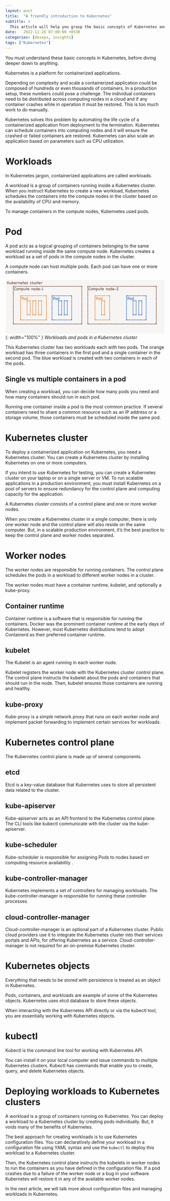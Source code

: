 ```yaml
---
layout: post
title:  "A friendly introduction to Kubernetes"
subtitle: >
  This article will help you grasp the basic concepts of Kubernetes and will also make you familiar with the jargon .
date:   2022-11-26 07:00:00 +0530
categories: [devops, insights]
tags: ["Kubernetes"]
---
```


<div class="header-highlight">
You must understand these basic concepts in Kubernetes, before diving deeper down to anything.
</div>

Kubernetes is a platform for containerized applications.

Depending on complexity and scale a containerized application could be composed of hundreds or even thousands of containers. In a production setup, these numbers could pose a challenge. The individual containers need to be distributed across computing nodes in a cloud and if any container crashes while in operation it must be restored. This is too much work to do manually.

Kubernetes solves this problem by automating the life cycle of a containerized application from deployment to the termination. Kubernetes can schedule containers into computing nodes and it will ensure the crashed or failed containers are restored. Kubernetes can also scale an application based on parameters such as CPU utilization.

# Workloads

In Kubernetes jargon, containerized applications are called workloads.

A workload is a group of containers running inside a Kubernetes cluster. When you instruct Kubernetes to create a new workload, Kubernetes schedules the containers into the compute nodes in the cluster based on the availability of CPU and memory.

To manage containers in the compute nodes, Kubernetes used pods.

# Pod

A pod acts as a logical grouping of containers belonging to the same workload running inside the same compute node. Kubernetes creates a workload as a set of pods in the compute nodes in the cluster.

A compute node can host multiple pods. Each pod can have one or more containers.


![Workloads and pods in a Kubernetes cluster](/assets/images/kubernetes-pods.png){: width="100%" }
*Workloads and pods in a Kubernetes cluster*

This Kubernetes cluster has two workloads each with two pods. The orange workload has  three containers in the first pod and a single container in the second pod. The blue workload is created with two containers in each of the pods.

## Single vs multiple containers in a pod

When creating a workload, you can decide how many pods you need and how many containers should run in each pod.

Running one container inside a pod is the most common practice. If several containers need to share a common resource such as an IP address or a storage volume, those containers must be scheduled inside the same pod.

# Kubernetes cluster

To deploy a containerized application on Kubernetes, you need a Kubernetes cluster. You can create a Kubernetes cluster by installing Kubernetes on one or more computers.

If you intend to use Kubernetes for testing, you can create a Kubernetes cluster on your laptop or on a single server or VM. To run scalable applications in a production environment, you must install Kubernetes on a pool of servers to ensure redundancy for the control plane and computing capacity for the application.

A Kubernetes cluster consists of a control plane and one or more worker nodes. 

When you create a Kubernetes cluster in a single computer, there is only one worker node and the control plane will also reside on the same computer. But, in a scalable production environment, it’s the best practice to keep the control plane and worker nodes separated.

# Worker nodes

The worker nodes are responsible for running containers. The control plane schedules the pods in a workload to different worker nodes in a cluster.

The worker nodes must have a container runtime, kubelet, and optionally a kube-proxy.

## Container runtime

Container runtime is a software that is responsible for running the containers. Docker was the prominent container runtime at the early days of Kubernetes. However, most Kubernetes distributions tend to adopt Containerd as their preferred container runtime.

## kubelet

The Kubelet is an agent running in each worker node. 

Kubelet registers the worker node with the Kubernetes cluster control plane. The control plane instructs the kubelet about the pods and containers that should run in the node. Then, kubelet ensures those containers are running and healthy.


## kube-proxy

Kube-proxy is a simple network proxy that runs on each worker node and implement packet forwarding to implement certain services for workloads.

# Kubernetes control plane

The Kubernetes control plane is made up of several components.

## etcd
Etcd is a key-value database that Kubernetes uses to store all persistent data related to the cluster. 

## kube-apiserver
Kube-apiserver acts as an API frontend to the Kubernetes control plane. The CLI tools like kubectl communicate with the cluster via the kube-apiserver.

## kube-scheduler

Kube-scheduler is responsible for assigning Pods to nodes based on computing resource availability	. 

## kube-controller-manager

Kubernetes implements a set of controllers for managing workloads. The kube-controller-manager is responsible for running these controller processes.

## cloud-controller-manager

Cloud-controller-manager is an optional part of a Kubernetes cluster. Public cloud providers use it to integrate the Kubernetes cluster into their services portals and APIs, for offering Kubernetes as a service. Cloud-controller-manager is not required for an on-premise Kubernetes cluster.

# Kubernetes objects

Everything that needs to be stored with persistence is treated as an object in Kubernetes. 

Pods, containers, and workloads are example of some of the Kubernetes objects. Kubernetes uses etcd database to store these objects. 

When interacting with the Kubernetes API directly or via the kubectl tool, you are essentially working with Kubernetes objects.


# kubectl 

Kubectl is the command line tool for working with Kubernetes API.

You can install it on your local computer and issue commands to multiple Kubernetes clusters. Kubectl has commands that enable you to create, query, and delete Kubernetes objects.

# Deploying workloads to Kubernetes clusters

A workload is a group of containers running on Kubernetes. You can deploy a workload to a Kubernetes cluster by creating pods individually. But, it voids many of the benefits of Kubernetes.

The best approach for creating workloads is to use Kubernetes configuration files. You can declaratively define your workload in a configuration file using YAML syntax and use the `kubectl` to deploy this workload to a Kubernetes cluster.

Then, the Kubernetes control plane instructs the kubelets in worker nodes to run the containers as you have defined in the configuration file. If a pod crashes due to a failure of the worker node or a bug in your software Kubernetes will restore it in any of the available worker nodes.

In the next article, we will talk more about configuration files and managing workloads in Kubernetes.

